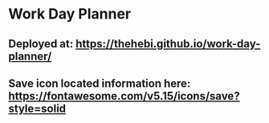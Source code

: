 # Work Day Planner

## Deployed at: https://thehebi.github.io/work-day-planner/

## Save icon located information here: https://fontawesome.com/v5.15/icons/save?style=solid